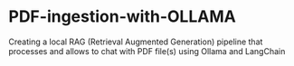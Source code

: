 # PDF-ingestion-with-OLLAMA
Creating a local RAG (Retrieval Augmented Generation) pipeline that processes and allows to chat with PDF file(s) using Ollama and LangChain
